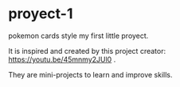 # proyect-1
pokemon cards style
my first little proyect.

It is inspired and created by this project creator: https://youtu.be/45mnmy2JUl0 .

They are mini-projects to learn and improve skills.
